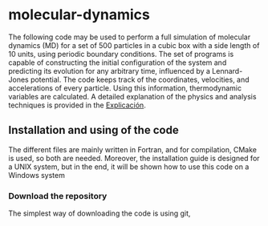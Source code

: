 # molecular-dynamics
The following code may be used to perform a full simulation of molecular dynamics (MD) for a set of 500 particles in a cubic box with a side length of 10 units, using periodic boundary conditions. The set of programs is capable of constructing the initial configuration of the system and predicting its evolution for any arbitrary time, influenced by a Lennard-Jones potential. The code keeps track of the coordinates, velocities, and accelerations of every particle. Using this information, thermodynamic variables are calculated. A detailed explanation of the physics and analysis techniques is provided in the [Explicación](explicación.pdf).

## Installation and using of the code

The different files are mainly written in Fortran, and for compilation, CMake is used, so both are needed. Moreover, the installation guide is designed for a UNIX system, but in the end, it will be shown how to use this code on a Windows system

### Download the repository

The simplest way of downloading the code is using git, 


``````





